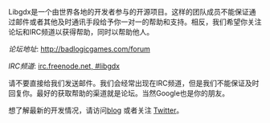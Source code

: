 Libgdx是一个由世界各地的开发者参与的开源项目。这样的团队成员不能保证通过邮件或者其他及时通讯手段给予你一对一的帮助和支持。相反，我们希望你关注论坛和IRC频道以获得帮助，同时以帮助他人。

*论坛地址*: http://badlogicgames.com/forum

*IRC频道*: [irc.freenode.net, #libgdx](irc://irc.freenode.net/libgdx)

请不要直接给我们发送邮件。我们会经常出现在IRC频道，但是我们不能保证及时回复你。最好的获取帮助的渠道就是论坛。当然Google也是你的朋友。

想了解最新的开发情况，请访问[blog](http://www.badlogicgames.com) 或者关注 [Twitter](http://www.twitter.com/badlogicgames)。
